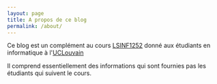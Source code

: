 ```yaml
---
layout: page
title: A propos de ce blog
permalink: /about/
---
```


Ce blog est un complément au cours [LSINF1252](https://sites.uclouvain.be/SystInfo/) donné aux étudiants en informatique à l'[UCLouvain](https://www.uclouvain.be)

Il comprend essentiellement des informations qui sont fournies pas les étudiants qui suivent le cours.
